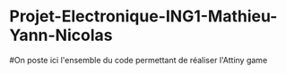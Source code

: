 # Projet-Electronique-ING1-Mathieu-Yann-Nicolas

#On poste ici l'ensemble du code permettant de réaliser l'Attiny game
